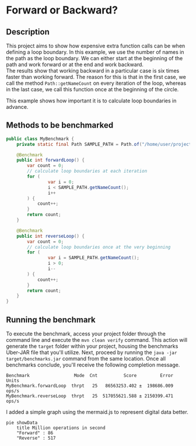 # Forward or Backward? 

## Description

This project aims to show how expensive extra function calls can be when defining a loop boundary.
In this example, we use the number of names in the path as the loop boundary.
We can either start at the beginning of the path and work forward or at the end and work backward.  
The results show that working backward in a particular case is six times faster than working forward.
The reason for this is that in the first case, we call the method `Path::getNameCount` on every iteration of the loop, whereas in the last case, we call this function once at the beginning of the circle.

This example shows how important it is to calculate loop boundaries in advance.

## Methods to be benchmarked

```java
public class MyBenchmark {
    private static final Path SAMPLE_PATH = Path.of("/home/user/projects/dict/src/main/resources/words.txt");

    @Benchmark
    public int forwardLoop() {
        var count = 0;
        // calculate loop boundaries at each iteration
        for (
                var i = 0;
                i < SAMPLE_PATH.getNameCount();
                i++
        ) {
            count++;
        }
        return count;
    }

    @Benchmark
    public int reverseLoop() {
        var count = 0;
        // calculate loop boundaries once at the very beginning
        for (
                var i = SAMPLE_PATH.getNameCount();
                i > 0;
                i--
        ) {
            count++;
        }
        return count;
    }
}
```


## Running the benchmark

To execute the benchmark, access your project folder through the command line and execute the `mvn clean verify` command.
This action will generate the `target` folder within your project, housing the benchmarks Uber-JAR file that you'll utilize.
Next, proceed by running the `java -jar target/benchmarks.jar` command from the same location.
Once all benchmarks conclude, you'll receive the following completion message.

```text
Benchmark                 Mode  Cnt          Score         Error  Units
MyBenchmark.forwardLoop  thrpt   25   86563253.402 ±  198686.009  ops/s
MyBenchmark.reverseLoop  thrpt   25  517055621.588 ± 2150399.471  ops/s
```

I added a simple graph using the mermaid.js to represent digital data better.

```mermaid
pie showData
    title Million operations in second
    "Forward" : 86
    "Reverse" : 517
```
